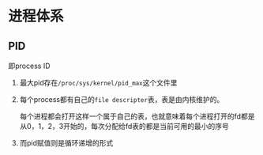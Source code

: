 





# 进程体系



## PID

即process ID

1. 最大pid存在`/proc/sys/kernel/pid_max`这个文件里

2. 每个process都有自己的`file descripter`表，表是由内核维护的。

   每个进程都会打开这样一个属于自己的表，也就意味着每个进程打开的fd都是从0，1，2，3开始的，每次分配给fd表的都是当前可用的最小的序号

3. 而pid赋值则是循环递增的形式